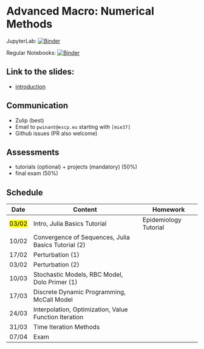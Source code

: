 # Advanced Macro: Numerical Methods

JupyterLab: 
[![Binder](https://mybinder.org/badge_logo.svg)](https://mybinder.org/v2/gh/albop/mie37.git/master?urlpath=lab)

Regular Notebooks:
[![Binder](https://mybinder.org/badge_logo.svg)](https://mybinder.org/v2/gh/albop/mie37.git/master)

## Link to the slides:

- [introduction](http://www.mosphere.fr/mie37/slides/index.html)

## Communication

- Zulip (best)
- Email to `pwinant@escp.eu` starting with `[mie37]`
- Github issues (PR also welcome)

## Assessments

- tutorials (optional) + projects (mandatory) (50%)
- final exam (50%)

## Schedule

| Date  | Content                                               | Homework                  |
| ----- | ----------------------------------------------------- | ------------------------- |
| <mark>03/02</mark> | Intro, Julia Basics Tutorial                          | Epidemiology Tutorial     |
| 10/02 | Convergence of Sequences, Julia Basics Tutorial (2)   |                           |
| 17/02 | Perturbation (1)                                      |                           |
| 03/02 | Perturbation (2)                                      |                           |
| 10/03 | Stochastic Models, RBC Model, Dolo Primer (1)         |                           |
| 17/03 | Discrete Dynamic Programming, McCall Model            |                           |
| 24/03 | Interpolation, Optimization, Value Function Iteration |                           |
| 31/03 | Time Iteration Methods                                |                           |
| 07/04 | Exam                                                  |                           |
